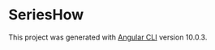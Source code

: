 # SeriesHow

This project was generated with [Angular CLI](https://github.com/angular/angular-cli) version 10.0.3.

